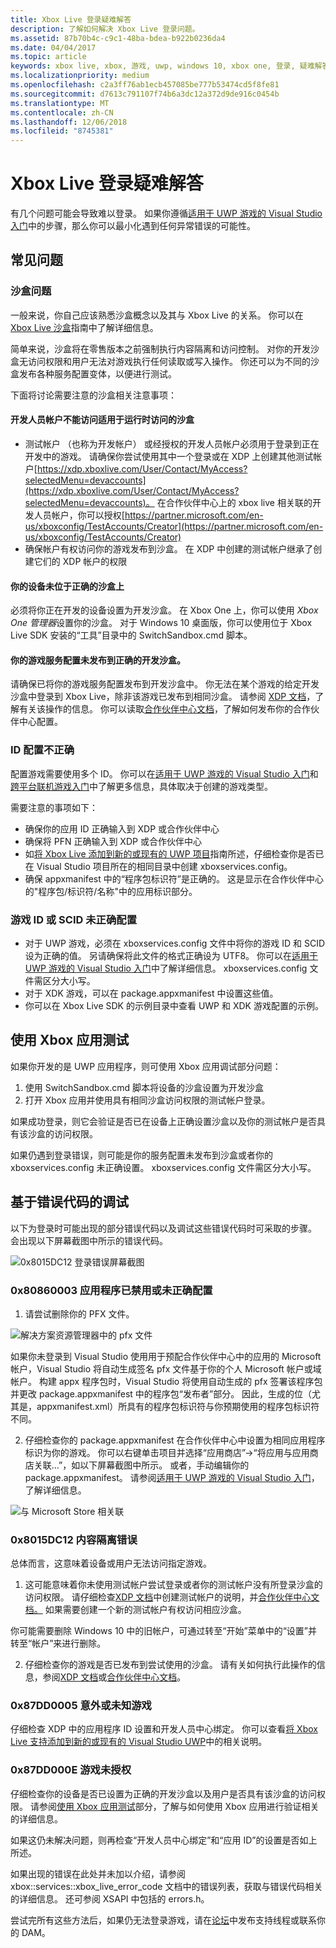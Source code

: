 ```yaml
---
title: Xbox Live 登录疑难解答
description: 了解如何解决 Xbox Live 登录问题。
ms.assetid: 87b70b4c-c9c1-48ba-bdea-b922b0236da4
ms.date: 04/04/2017
ms.topic: article
keywords: xbox live, xbox, 游戏, uwp, windows 10, xbox one, 登录, 疑难解答
ms.localizationpriority: medium
ms.openlocfilehash: c2a3ff76ab1ecb457085be777b53474cd5f8fe81
ms.sourcegitcommit: d7613c791107f74b6a3dc12a372d9de916c0454b
ms.translationtype: MT
ms.contentlocale: zh-CN
ms.lasthandoff: 12/06/2018
ms.locfileid: "8745381"
---
```

# <a name="troubleshooting-xbox-live-sign-in"></a>Xbox Live 登录疑难解答

有几个问题可能会导致难以登录。  如果你遵循[适用于 UWP 游戏的 Visual Studio 入门](../../get-started-with-partner/get-started-with-visual-studio-and-uwp.md)中的步骤，那么你可以最小化遇到任何异常错误的可能性。

## <a name="common-issues"></a>常见问题

### <a name="sandbox-problems"></a>沙盒问题

一般来说，你自己应该熟悉沙盒概念以及其与 Xbox Live 的关系。  你可以在 [Xbox Live 沙盒](../../xbox-live-sandboxes.md)指南中了解详细信息。

简单来说，沙盒将在零售版本之前强制执行内容隔离和访问控制。  对你的开发沙盒无访问权限和用户无法对游戏执行任何读取或写入操作。  你还可以为不同的沙盒发布各种服务配置变体，以便进行测试。

下面将讨论需要注意的沙盒相关注意事项：

#### <a name="developer-account-doesnt-have-access-to-the-right-sandbox-for-run-time-access"></a>开发人员帐户不能访问适用于运行时访问的沙盒

* 测试帐户 （也称为开发帐户） 或经授权的开发人员帐户必须用于登录到正在开发中的游戏。  请确保你尝试使用其中一个登录或在 XDP 上创建其他测试帐户[https://xdp.xboxlive.com/User/Contact/MyAccess?selectedMenu=devaccounts](https://xdp.xboxlive.com/User/Contact/MyAccess?selectedMenu=devaccounts)。 在合作伙伴中心上的 xbox live 相关联的开发人员帐户，你可以授权[https://partner.microsoft.com/en-us/xboxconfig/TestAccounts/Creator](https://partner.microsoft.com/en-us/xboxconfig/TestAccounts/Creator)
* 确保帐户有权访问你的游戏发布到沙盒。  在 XDP 中创建的测试帐户继承了创建它们的 XDP 帐户的权限

#### <a name="your-device-is-not-on-the-correct-sandbox"></a>你的设备未位于正确的沙盒上

必须将你正在开发的设备设置为开发沙盒。  在 Xbox One 上，你可以使用 *Xbox One 管理器*设置你的沙盒。  对于 Windows 10 桌面版，你可以使用位于 Xbox Live SDK 安装的“工具”目录中的 SwitchSandbox.cmd 脚本。

#### <a name="your-titles-service-configuration-is-not-published-to-the-correct-development-sandbox"></a>你的游戏服务配置未发布到正确的开发沙盒。

请确保已将你的游戏服务配置发布到开发沙盒中。  你无法在某个游戏的给定开发沙盒中登录到 Xbox Live，除非该游戏已发布到相同沙盒。  请参阅 [XDP 文档](https://developer.xboxlive.com/en-us/xdphelp/development/xdpdocs/Pages/setting_up_service_configuration_03_31_16.aspx#PublishServiceConfig)，了解有关该操作的信息。 你可以读取[合作伙伴中心文档](../../get-started-with-creators/xbox-live-service-configuration-creators.md#publish-your-xbox-live-service-configuration)，了解如何发布你的合作伙伴中心配置。

### <a name="ids-configured-incorrectly"></a>ID 配置不正确

配置游戏需要使用多个 ID。  你可以在[适用于 UWP 游戏的 Visual Studio 入门](../../get-started-with-partner/get-started-with-visual-studio-and-uwp.md)和[跨平台联机游戏入门](../../get-started-with-partner/get-started-with-cross-play-games.md)中了解更多信息，具体取决于创建的游戏类型。

需要注意的事项如下：

* 确保你的应用 ID 正确输入到 XDP 或合作伙伴中心
* 确保将 PFN 正确输入到 XDP 或合作伙伴中心
* 如[将 Xbox Live 添加到新的或现有的 UWP 项目](../../get-started-with-partner/get-started-with-visual-studio-and-uwp.md)指南所述，仔细检查你是否已在 Visual Studio 项目所在的相同目录中创建 xboxservices.config。
* 确保 appxmanifest 中的“程序包标识符”是正确的。  这是显示在合作伙伴中心的"程序包/标识符/名称"中的应用标识部分。

### <a name="title-id-or-scid-not-configured-correctly"></a>游戏 ID 或 SCID 未正确配置

* 对于 UWP 游戏，必须在 xboxservices.config 文件中将你的游戏 ID 和 SCID 设为正确的值。  另请确保将此文件的格式正确设为 UTF8。  你可以在[适用于 UWP 游戏的 Visual Studio 入门](../../get-started-with-partner/get-started-with-visual-studio-and-uwp.md)中了解详细信息。 xboxservices.config 文件需区分大小写。
* 对于 XDK 游戏，可以在 package.appxmanifest 中设置这些值。
* 你可以在 Xbox Live SDK 的示例目录中查看 UWP 和 XDK 游戏配置的示例。

## <a name="test-using-the-xbox-app"></a>使用 Xbox 应用测试

如果你开发的是 UWP 应用程序，则可使用 Xbox 应用调试部分问题：

1. 使用 SwitchSandbox.cmd 脚本将设备的沙盒设置为开发沙盒
2. 打开 Xbox 应用并使用具有相同沙盒访问权限的测试帐户登录。

如果成功登录，则它会验证是否已在设备上正确设置沙盒以及你的测试帐户是否具有该沙盒的访问权限。

如果仍遇到登录错误，则可能是你的服务配置未发布到沙盒或者你的 xboxservices.config 未正确设置。 xboxservices.config 文件需区分大小写。

## <a name="debug-based-on-error-code"></a>基于错误代码的调试

以下为登录时可能出现的部分错误代码以及调试这些错误代码时可采取的步骤。  会出现以下屏幕截图中所示的错误代码。

![0x8015DC12 登录错误屏幕截图](../../images/troubleshooting/sign_in_error.png)

### <a name="0x80860003-the-application-is-either-disabled-or-incorrectly-configured"></a>0x80860003 应用程序已禁用或未正确配置

1. 请尝试删除你的 PFX 文件。

![解决方案资源管理器中的 pfx 文件](../../images/troubleshooting/pfx_file.png)

如果你未登录到 Visual Studio 使用用于预配合作伙伴中心中的应用的 Microsoft 帐户，Visual Studio 将自动生成签名 pfx 文件基于你的个人 Microsoft 帐户或域帐户。 构建 appx 程序包时，Visual Studio 将使用自动生成的 pfx 签署该程序包并更改 package.appxmanifest 中的程序包“发布者”部分。 因此，生成的位（尤其是，appxmanifest.xml）所具有的程序包标识符与你预期使用的程序包标识符不同。 

2. 仔细检查你的 package.appxmanifest 在合作伙伴中心中设置为相同应用程序标识为你的游戏。 你可以右键单击项目并选择“应用商店”->“将应用与应用商店关联...”，如以下屏幕截图中所示。 或者，手动编辑你的 package.appxmanifest。 请参阅[适用于 UWP 游戏的 Visual Studio 入门](../../get-started-with-partner/get-started-with-visual-studio-and-uwp.md)，了解详细信息。

![与 Microsoft Store 相关联](../../images/troubleshooting/appxmanifest_binding.png)

### <a name="0x8015dc12-content-isolation-error"></a>0x8015DC12 内容隔离错误

总体而言，这意味着设备或用户无法访问指定游戏。

1. 这可能意味着你未使用测试帐户尝试登录或者你的测试帐户没有所登录沙盒的访问权限。 请仔细检查[XDP 文档](https://developer.xboxlive.com/en-us/xdphelp/development/xdpdocs/Pages/creating_development_accounts_03_31_16.aspx)中创建测试帐户的说明，并[合作伙伴中心文档。](../../xbox-live-test-accounts.md) 如果需要创建一个新的测试帐户有权访问相应沙盒。

你可能需要删除 Windows 10 中的旧帐户，可通过转至“开始”菜单中的“设置”并转至“帐户”来进行删除。

2. 仔细检查你的游戏是否已发布到尝试使用的沙盒。 请有关如何执行此操作的信息，参阅[XDP 文档](https://developer.xboxlive.com/en-us/xdphelp/development/xdpdocs/Pages/setting_up_service_configuration_03_31_16.aspx#PublishServiceConfig)或[合作伙伴中心文档](../../xbox-live-service-configuration.md#sandbox-ids)。

### <a name="0x87dd0005-unexpected-or-unknown-title"></a>0x87DD0005 意外或未知游戏

仔细检查 XDP 中的应用程序 ID 设置和开发人员中心绑定。 你可以查看[将 Xbox Live 支持添加到新的或现有的 Visual Studio UWP](https://docs.microsoft.com/windows-hardware/drivers/devapps/step-1--create-a-uwp-device-app#span-idassociateyourappwiththewindowsstorespanspan-idassociateyourappwiththewindowsstorespanspan-idassociateyourappwiththewindowsstorespanassociate-your-app-with-the-microsoft-store)中的相关说明。

### <a name="0x87dd000e-title-not-authorized"></a>0x87DD000E 游戏未授权

仔细检查你的设备是否已设置为正确的开发沙盒以及用户是否具有该沙盒的访问权限。 请参阅[使用 Xbox 应用测试](#test-xbox-app)部分，了解与如何使用 Xbox 应用进行验证相关的详细信息。

如果这仍未解决问题，则再检查“开发人员中心绑定”和“应用 ID”的设置是否如上所述。

如果出现的错误在此处并未加以介绍，请参阅 xbox::services::xbox_live_error_code 文档中的错误列表，获取与错误代码相关的详细信息。 还可参阅 XSAPI 中包括的 errors.h。

尝试完所有这些方法后，如果仍无法登录游戏，请在[论坛](http://forums.xboxlive.com)中发布支持线程或联系你的 DAM。